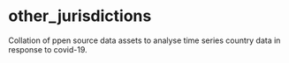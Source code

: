 # other_jurisdictions
 Collation of ppen source data assets to analyse time series country data in response to covid-19.
